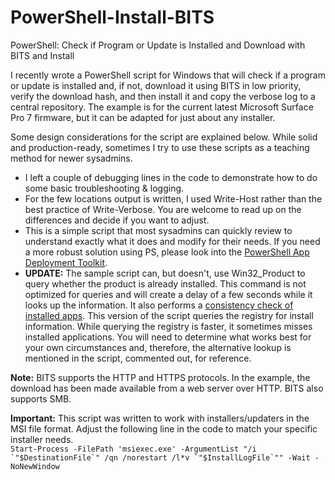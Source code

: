 # PowerShell-Install-BITS
PowerShell: Check if Program or Update is Installed and Download with BITS and Install

I recently wrote a PowerShell script for Windows that will check if a program or update is installed and, if not, download it using BITS in low priority, verify the download hash, and then install it and copy the verbose log to a central repository. The example is for the current latest Microsoft Surface Pro 7 firmware, but it can be adapted for just about any installer.

<p>Some design considerations for the script are explained below. While solid and production-ready, sometimes I try to use these scripts as a teaching method for newer sysadmins.</p>

<ul>
	<li>I left a couple of debugging lines in the code to demonstrate how to do some basic troubleshooting &amp; logging.</li>
	<li>For the few locations output is written, I used Write-Host rather than the best practice of Write-Verbose. You are welcome to read up on the differences and decide if you want to adjust.</li>
	<li>This is a simple script that most sysadmins can quickly review to understand exactly what it does and modify for their needs. If you need a more robust solution using PS, please look into the&nbsp;<a href="https://github.com/PSAppDeployToolkit/PSAppDeployToolkit" target="_blank">PowerShell App Deployment Toolkit</a>.</li>
	<li><strong>UPDATE:</strong> The sample script can, but doesn't, use&nbsp;Win32_Product to query whether the product is already installed. This command is not optimized for queries and will create a delay of a few seconds while it looks up the information. It also performs&nbsp;a <a href="https://docs.microsoft.com/en-us/troubleshoot/windows-server/admin-development/windows-installer-reconfigured-all-applications#more-information" target="_blank">consistency check of installed apps</a>. This version of the script queries the registry for install information. While querying the registry is faster,&nbsp;it sometimes misses installed applications. You will need to determine what works best for your own circumstances and, therefore, the alternative lookup is mentioned in the script, commented out, for reference.</li>
</ul>

<p><span class="info"><strong>Note:</strong> BITS supports the HTTP and HTTPS protocols. In the example, the download has been made available from a web server over HTTP. BITS also supports SMB.</span></p>

<p><span class="alert"><strong>Important:</strong> This script was written to work with installers/updaters in the MSI file format. Adjust the following line in the code to match your specific installer needs.<br />
<code>Start-Process -FilePath &#39;msiexec.exe&#39; -ArgumentList &quot;/i `&quot;$DestinationFile`&quot; /qn /norestart /l*v `&quot;$InstallLogFile`&quot;&quot; -Wait -NoNewWindow</code></span></p>
